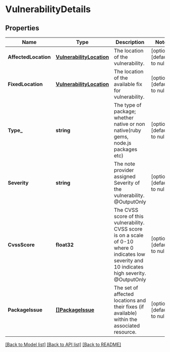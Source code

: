 # VulnerabilityDetails

## Properties
Name | Type | Description | Notes
------------ | ------------- | ------------- | -------------
**AffectedLocation** | [**VulnerabilityLocation**](VulnerabilityLocation.md) | The location of the vulnerability. | [optional] [default to null]
**FixedLocation** | [**VulnerabilityLocation**](VulnerabilityLocation.md) | The location of the available fix for vulnerability. | [optional] [default to null]
**Type_** | **string** | The type of package; whether native or non native(ruby gems, node.js packages etc) | [optional] [default to null]
**Severity** | **string** | The note provider assigned Severity of the vulnerability. @OutputOnly | [optional] [default to null]
**CvssScore** | **float32** | The CVSS score of this vulnerability. CVSS score is on a scale of 0-10 where 0 indicates low severity and 10 indicates high severity. @OutputOnly | [optional] [default to null]
**PackageIssue** | [**[]PackageIssue**](PackageIssue.md) | The set of affected locations and their fixes (if available) within the associated resource. | [optional] [default to null]

[[Back to Model list]](../v1alpha1/README.md#documentation-for-models) [[Back to API list]](../v1alpha1/README.md#documentation-for-api-endpoints) [[Back to README]](../v1alpha1/README.md)


